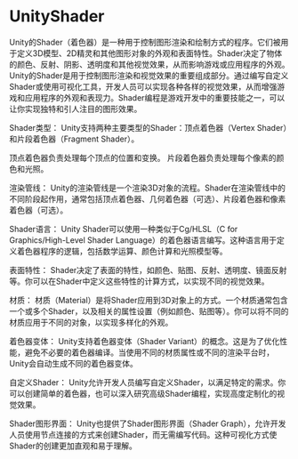 # UnityShader

Unity的Shader（着色器）是一种用于控制图形渲染和绘制方式的程序。它们被用于定义3D模型、2D精灵和其他图形对象的外观和表面特性。Shader决定了物体的颜色、反射、阴影、透明度和其他视觉效果，从而影响游戏或应用程序的外观。Unity的Shader是用于控制图形渲染和视觉效果的重要组成部分。通过编写自定义Shader或使用可视化工具，开发人员可以实现各种各样的视觉效果，从而增强游戏和应用程序的外观和表现力。Shader编程是游戏开发中的重要技能之一，可以让你实现独特和引人注目的图形效果。

Shader类型：
Unity支持两种主要类型的Shader：顶点着色器（Vertex Shader）和片段着色器（Fragment Shader）。

顶点着色器负责处理每个顶点的位置和变换。
片段着色器负责处理每个像素的颜色和光照。

渲染管线：
Unity的渲染管线是一个渲染3D对象的流程。Shader在渲染管线中的不同阶段起作用，通常包括顶点着色器、几何着色器（可选）、片段着色器和像素着色器（可选）。

Shader语言：
Unity Shader可以使用一种类似于Cg/HLSL（C for Graphics/High-Level Shader Language）的着色器语言编写。这种语言用于定义着色器程序的逻辑，包括数学运算、颜色计算和光照模型等。

表面特性：
Shader决定了表面的特性，如颜色、贴图、反射、透明度、镜面反射等。你可以在Shader中定义这些特性的计算方式，以实现不同的视觉效果。

材质：
材质（Material）是将Shader应用到3D对象上的方式。一个材质通常包含一个或多个Shader，以及相关的属性设置（例如颜色、贴图等）。你可以将不同的材质应用于不同的对象，以实现多样化的外观。

着色器变体：
Unity支持着色器变体（Shader Variant）的概念。这是为了优化性能，避免不必要的着色器编译。当使用不同的材质属性或不同的渲染平台时，Unity会自动生成不同的着色器变体。

自定义Shader：
Unity允许开发人员编写自定义Shader，以满足特定的需求。你可以创建简单的着色器，也可以深入研究高级Shader编程，实现高度定制化的视觉效果。

Shader图形界面：
Unity也提供了Shader图形界面（Shader Graph），允许开发人员使用节点连接的方式来创建Shader，而无需编写代码。这种可视化方式使Shader的创建更加直观和易于理解。

